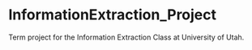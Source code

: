 # InformationExtraction_Project
Term project for the Information Extraction Class at University of Utah.

